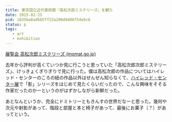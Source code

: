 ```yaml
---
title: 東京国立近代美術館『高松次郎ミステリーズ』を観た
date: 2015-02-25
pid: 1835ba8ad665ff22a200d9d06f54ebc6
status: p
tags:
   - art
   - exhibition
---
```


[展覧会 高松次郎ミステリーズ (momat.go.jp) ](http://www.momat.go.jp/Honkan/takamatsujiro/)

去年から評判が高くていつか見に行こうと思っていた「高松次郎次郎ミステリーズ」、けっきょくぎりぎりで見に行った。僕は高松次郎の作品についてはハイレッド・センターのころの紐の作品以外はぜんぜん知らなくて、[ハイレッド・センター展](http://www.shoto-museum.jp/06_past/hired.pdf)で「影」シリーズをはじめて見たくらいだったので、こんな興味をそそる作家だったのかーというのがはずかしながら新鮮だった。

あとなんというか、完全にドミトリーともきんすの世界だなーと思った。幾何や次元や射影があって、階段と部屋と本と椅子があって、最後にお菓子（？）があってという。
